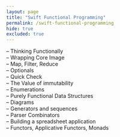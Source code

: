 ```yaml
---
layout: page
title: "Swift Functional Programming"
permalink: /swift-functional-programming
hide: true
excluded: true
---
```


– Thinking Functionally<br>
– Wrapping Core Image<br>
– Map, Filter, Reduce<br>
– Optionals<br>
– Quick Check<br>
– The Value of immutability<br>
– Enumerations<br>
– Purely Functional Data Structures<br>
– Diagrams<br>
– Generators and sequences<br>
– Parser Combinators<br>
– Building a spreadsheet application<br>
– Functors, Applicative Functors, Monads<br>